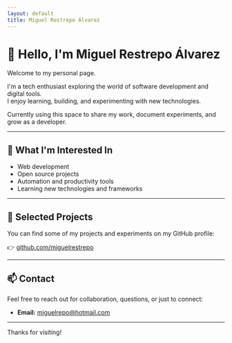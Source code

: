 ```yaml
---
layout: default
title: Miguel Restrepo Álvarez
---
```


# 👋 Hello, I'm Miguel Restrepo Álvarez

Welcome to my personal page.

I'm a tech enthusiast exploring the world of software development and digital tools.  
I enjoy learning, building, and experimenting with new technologies.

Currently using this space to share my work, document experiments, and grow as a developer.

---

## 🧪 What I'm Interested In

- Web development  
- Open source projects  
- Automation and productivity tools  
- Learning new technologies and frameworks

---

## 📁 Selected Projects

You can find some of my projects and experiments on my GitHub profile:

👉 [github.com/miguelrestrepo](https://github.com/miguelrestrepo)

---

## 📫 Contact

Feel free to reach out for collaboration, questions, or just to connect:

- **Email:** miguelrepo@hotmail.com

---

Thanks for visiting!
